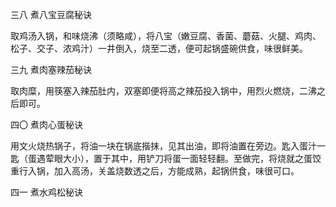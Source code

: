 三八 煮八宝豆腐秘诀

取鸡汤入锅，和味烧沸（须略咸），将八宝（嫩豆腐、香菌、蘑菇、火腿、鸡肉、松子、交子、浓鸡汁）一井倒入，烧至二透，便可起锅盛碗供食，味很鲜美。

三九 煮肉塞辣茄秘诀

取肉糜，用筷塞入辣茄肚内，双塞即便将高之辣茄投入锅中，用烈火燃烧，二沸之后即可。

四〇 煮肉心蛋秘诀

用文火烧热锅子，将油一块在锅底揩抹，见其出油，即将油置在旁边。匙入蛋汁一匙（蛋遇荤眼大小），置于其中，用铲刀将蛋一面轻轻翻。至做完，将烧就之蛋饺重行入锅，加入高汤，关盖烧数透之后，方能成熟，起锅供食，味很可口。

四一 煮水鸡松秘诀